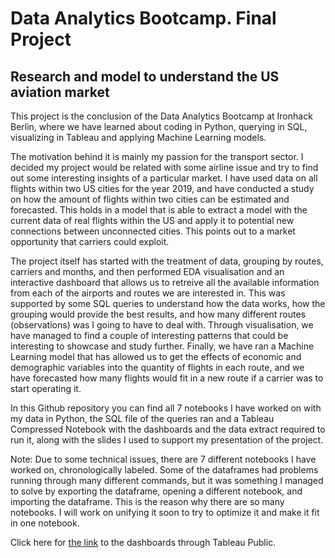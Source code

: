 # Data Analytics Bootcamp. Final Project

## Research and model to understand the US aviation market

This project is the conclusion of the Data Analytics Bootcamp at Ironhack Berlin, where we have learned about coding in Python, querying in SQL, visualizing in Tableau and applying Machine Learning models.

The motivation behind it is mainly my passion for the transport sector. I decided my project would be related with some airline issue and try to find out some interesting insights of a particular market. I have used data on all flights within two US cities for the year 2019, and have conducted a study on how the amount of flights within two cities can be estimated and forecasted. This holds in a model that is able to extract a model with the current data of real flights within the US and apply it to potential new connections between unconnected cities. This points out to a market opportunity that carriers could exploit.

The project itself has started with the treatment of data, grouping by routes, carriers and months, and then performed EDA visualisation and an interactive dashboard that allows us to retreive all the available information from each of the airports and routes we are interested in. This was supported by some SQL queries to understand how the data works, how the grouping would provide the best results, and how many different routes (observations) was I going to have to deal with. Through visualisation, we have managed to find a couple of interesting patterns that could be interesting to showcase and study further. Finally, we have ran a Machine Learning model that has allowed us to get the effects of economic and demographic variables into the quantity of flights in each route, and we have forecasted how many flights would fit in a new route if a carrier was to start operating it.

In this Github repository you can find all 7 notebooks I have worked on with my data in Python, the SQL file of the queries ran and a Tableau Compressed Notebook with the dashboards and the data extract required to run it, along with the slides I used to support my presentation of the project.

Note: Due to some technical issues, there are 7 different notebooks I have worked on, chronologically labeled. Some of the dataframes had problems running through many different commands, but it was something I managed to solve by exporting the dataframe, opening a different notebook, and importing the dataframe. This is the reason why there are so many notebooks. I will work on unifying it soon to try to optimize it and make it fit in one notebook.

Click here for [the link](https://public.tableau.com/profile/david.m2728#!/vizhome/RouteMap_16081260824170/Story1) to the dashboards through Tableau Public.
